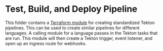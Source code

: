 # Test, Build, and Deploy Pipeline

This folder contains a [Terraform module](https://terraform.io/docs/language/modules/index.html) for creating standardized Tekton pipelines. This can be used to create similar pipelines for different languages. A calling module for a language passes in the Tekton tasks that are run. This module will then create a Tekton trigger, event listener, and open up an ingress route for webhooks.
